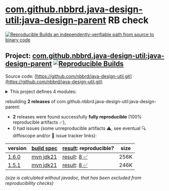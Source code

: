 [com.github.nbbrd.java-design-util:java-design-parent](https://central.sonatype.com/artifact/com.github.nbbrd.java-design-util/java-design-parent/versions) RB check
=======

[![Reproducible Builds](https://reproducible-builds.org/images/logos/rb.svg) an independently-verifiable path from source to binary code](https://reproducible-builds.org/)

## Project: [com.github.nbbrd.java-design-util:java-design-parent](https://central.sonatype.com/artifact/com.github.nbbrd.java-design-util/java-design-parent/versions) [![Reproducible Builds](https://img.shields.io/endpoint?url=https://raw.githubusercontent.com/jvm-repo-rebuild/reproducible-central/master/content/com/github/nbbrd/java-design-util/badge.json)](https://github.com/jvm-repo-rebuild/reproducible-central/blob/master/content/com/github/nbbrd/java-design-util/README.md)

Source code: [https://github.com/nbbrd/java-design-util.git](https://github.com/nbbrd/java-design-util.git)

<details><summary>This project defines 4 modules:</summary>

* [com.github.nbbrd.java-design-util:java-design-annotation](https://central.sonatype.com/artifact/com.github.nbbrd.java-design-util/java-design-annotation/overview)
* [com.github.nbbrd.java-design-util:java-design-bom](https://central.sonatype.com/artifact/com.github.nbbrd.java-design-util/java-design-bom/overview)
* [com.github.nbbrd.java-design-util:java-design-parent](https://central.sonatype.com/artifact/com.github.nbbrd.java-design-util/java-design-parent/overview)
* [com.github.nbbrd.java-design-util:java-design-processor](https://central.sonatype.com/artifact/com.github.nbbrd.java-design-util/java-design-processor/overview)
</details>

rebuilding **2 releases** of com.github.nbbrd.java-design-util:java-design-parent:
- **2** releases were found successfully **fully reproducible** (100% reproducible artifacts :white_check_mark:),
- 0 had issues (some unreproducible artifacts :warning:, see eventual :mag: diffoscope and/or :memo: issue tracker links):

| version | [build spec](/BUILDSPEC.md) | [result](https://reproducible-builds.org/docs/jvm/): reproducible? | size |
| -- | --------- | ------ | -- |
| [1.6.0](https://central.sonatype.com/artifact/com.github.nbbrd.java-design-util/java-design-parent/1.6.0/pom) | [mvn jdk21](java-design-util-1.6.0.buildspec) | [result](java-design-parent-1.6.0.buildinfo): [8 :white_check_mark: ](java-design-parent-1.6.0.buildcompare) | 256K |
| [1.5.1](https://central.sonatype.com/artifact/com.github.nbbrd.java-design-util/java-design-parent/1.5.1/pom) | [mvn jdk21](java-design-util-1.5.1.buildspec) | [result](java-design-parent-1.5.1.buildinfo): [8 :white_check_mark: ](java-design-parent-1.5.1.buildcompare) | 246K |

<i>(size is calculated without javadoc, that has been excluded from reproducibility checks)</i>
